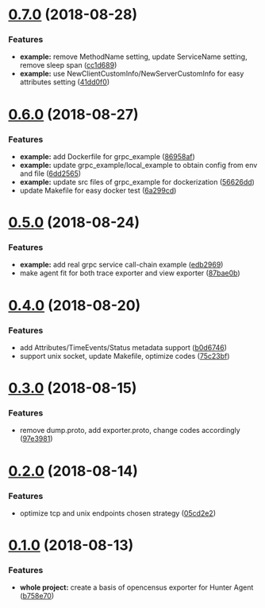 <a name="0.7.0"></a>
# [0.7.0](https://github.com/moooofly/opencensus-go-exporter-agent/compare/v0.6.0...v0.7.0) (2018-08-28)


### Features

* **example:** remove MethodName setting, update ServiceName setting, remove sleep span ([cc1d689](https://github.com/moooofly/opencensus-go-exporter-agent/commit/cc1d689))
* **example:** use NewClientCustomInfo/NewServerCustomInfo for easy attributes setting ([41dd0f0](https://github.com/moooofly/opencensus-go-exporter-agent/commit/41dd0f0))



<a name="0.6.0"></a>
# [0.6.0](https://github.com/moooofly/opencensus-go-exporter-agent/compare/v0.5.0...v0.6.0) (2018-08-27)


### Features

* **example:** add Dockerfile for grpc_example ([86958af](https://github.com/moooofly/opencensus-go-exporter-agent/commit/86958af))
* **example:** update grpc_example/local_example to obtain config from env and file ([6dd2565](https://github.com/moooofly/opencensus-go-exporter-agent/commit/6dd2565))
* **example:** update src files of grpc_example for dockerization ([56626dd](https://github.com/moooofly/opencensus-go-exporter-agent/commit/56626dd))
* update Makefile for easy docker test ([6a299cd](https://github.com/moooofly/opencensus-go-exporter-agent/commit/6a299cd))



<a name="0.5.0"></a>
# [0.5.0](https://github.com/moooofly/opencensus-go-exporter-agent/compare/v0.4.0...v0.5.0) (2018-08-24)


### Features

* **example:** add real grpc service call-chain example ([edb2969](https://github.com/moooofly/opencensus-go-exporter-agent/commit/edb2969))
* make agent fit for both trace exporter and view exporter ([87bae0b](https://github.com/moooofly/opencensus-go-exporter-agent/commit/87bae0b))



<a name="0.4.0"></a>
# [0.4.0](https://github.com/moooofly/opencensus-go-exporter-agent/compare/v0.3.0...v0.4.0) (2018-08-20)


### Features

* add Attributes/TimeEvents/Status metadata support ([b0d6746](https://github.com/moooofly/opencensus-go-exporter-agent/commit/b0d6746))
* support unix socket, update Makefile, optimize codes ([75c23bf](https://github.com/moooofly/opencensus-go-exporter-agent/commit/75c23bf))



<a name="0.3.0"></a>
# [0.3.0](https://github.com/moooofly/opencensus-go-exporter-agent/compare/v0.2.0...v0.3.0) (2018-08-15)


### Features

* remove dump.proto, add exporter.proto, change codes accordingly ([97e3981](https://github.com/moooofly/opencensus-go-exporter-agent/commit/97e3981))



<a name="0.2.0"></a>
# [0.2.0](https://github.com/moooofly/opencensus-go-exporter-agent/compare/v0.1.0...v0.2.0) (2018-08-14)


### Features

* optimize tcp and unix endpoints chosen strategy ([05cd2e2](https://github.com/moooofly/opencensus-go-exporter-agent/commit/05cd2e2))


<a name="0.1.0"></a>
# [0.1.0](https://github.com/moooofly/opencensus-go-exporter-agent/compare/3f50a2b...v0.1.0) (2018-08-13)


### Features

* **whole project:** create a basis of opencensus exporter for Hunter Agent ([b758e70](https://github.com/moooofly/opencensus-go-exporter-agent/commit/b758e70))


